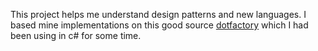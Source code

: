 This project helps me understand design patterns and new languages. I based mine implementations on this good source [dotfactory](http://www.dofactory.com/net/design-patterns) which I had been using in c# for some time.


